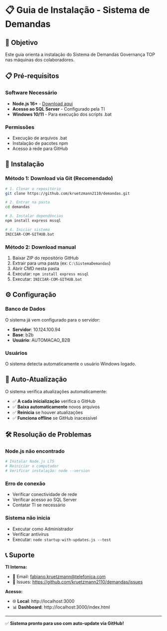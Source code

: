 # 📋 Guia de Instalação - Sistema de Demandas

## 🎯 Objetivo
Este guia orienta a instalação do Sistema de Demandas Governança TOP nas máquinas dos colaboradores.

## 📋 Pré-requisitos

### Software Necessário
- **Node.js 16+** - [Download aqui](https://nodejs.org)
- **Acesso ao SQL Server** - Configurado pela TI
- **Windows 10/11** - Para execução dos scripts .bat

### Permissões
- Execução de arquivos .bat
- Instalação de pacotes npm
- Acesso à rede para GitHub

## 🚀 Instalação

### Método 1: Download via Git (Recomendado)
```bash
# 1. Clonar o repositório
git clone https://github.com/kruetzmann2110/demandas.git

# 2. Entrar na pasta
cd demandas

# 3. Instalar dependências
npm install express mssql

# 4. Iniciar sistema
INICIAR-COM-GITHUB.bat
```

### Método 2: Download manual
1. Baixar ZIP do repositório GitHub
2. Extrair para uma pasta (ex: `C:\SistemaDemandas`)
3. Abrir CMD nesta pasta
4. Executar: `npm install express mssql`
5. Executar: `INICIAR-COM-GITHUB.bat`

## ⚙️ Configuração

### Banco de Dados
O sistema já vem configurado para o servidor:
- **Servidor**: 10.124.100.94
- **Base**: b2b
- **Usuário**: AUTOMACAO_B2B

### Usuários
O sistema detecta automaticamente o usuário Windows logado.

## 🔄 Auto-Atualização

O sistema verifica atualizações automaticamente:
- ✅ **A cada inicialização** verifica o GitHub
- ✅ **Baixa automaticamente** novos arquivos
- ✅ **Reinicia** se houver atualizações
- ✅ **Funciona offline** se GitHub inacessível

## 🛠️ Resolução de Problemas

### Node.js não encontrado
```bash
# Instalar Node.js LTS
# Reiniciar o computador
# Verificar instalação: node --version
```

### Erro de conexão
- Verificar conectividade de rede
- Verificar acesso ao SQL Server
- Contatar TI se necessário

### Sistema não inicia
- Executar como Administrador
- Verificar antivírus
- Executar: `node startup-with-updates.js --test`

## 📞 Suporte

**TI Interna:**
- 📧 Email: fabiano.kruetzmann@telefonica.com
- 🐛 Issues: https://github.com/kruetzmann2110/demandas/issues

**Acesso:**
- 🌐 **Local**: http://localhost:3000
- 📊 **Dashboard**: http://localhost:3000/index.html

---

✅ **Sistema pronto para uso com auto-update via GitHub!**